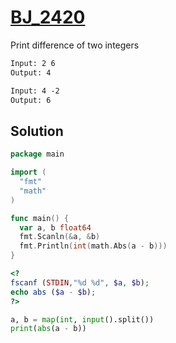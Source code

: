 # [BJ_2420](https://acmicpc.net/problem/2420)

Print difference of two integers

```txt
Input: 2 6
Output: 4

Input: 4 -2
Output: 6
```

## Solution

```go
package main

import (
  "fmt"
  "math"
)

func main() {
  var a, b float64
  fmt.Scanln(&a, &b)
  fmt.Println(int(math.Abs(a - b)))
}
```

```php
<?
fscanf (STDIN,"%d %d", $a, $b);
echo abs ($a - $b);
?>
```

```py
a, b = map(int, input().split())
print(abs(a - b))
```
